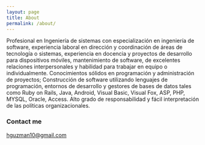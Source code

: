 ```yaml
---
layout: page
title: About
permalink: /about/
---
```


Profesional en Ingeniería de sistemas con especialización en ingeniería de software, experiencia laboral en dirección y coordinación de áreas de tecnología o sistemas, experiencia en docencia y proyectos de desarrollo para dispositivos móviles, mantenimiento de software, de excelentes relaciones interpersonales y habilidad para trabajar en equipo o individualmente. Conocimientos sólidos en programación y administración de proyectos; Construcción de software utilizando lenguajes de programación, entornos de desarrollo y gestores de bases de datos tales como Ruby on Rails, Java, Android, Visual Basic, Visual Fox, ASP, PHP, MYSQL, Oracle, Access. Alto grado de responsabilidad y fácil interpretación de las políticas organizacionales.

<!-- ### More Information

A place to include any other types of information that you'd like to include about yourself. -->

### Contact me

[hguzman10@gmail.com](mailto:hguzman10@gmail.com)

